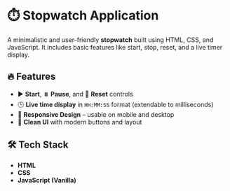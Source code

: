 # ⏱️ Stopwatch Application

A minimalistic and user-friendly **stopwatch** built using HTML, CSS, and JavaScript. It includes basic features like start, stop, reset, and a live timer display.

## 🔥 Features

- ▶️ **Start**, ⏸️ **Pause**, and 🔁 **Reset** controls
- 🕒 **Live time display** in `HH:MM:SS` format (extendable to milliseconds)
- 📱 **Responsive Design** – usable on mobile and desktop
- 🧼 **Clean UI** with modern buttons and layout

## 🛠️ Tech Stack

- **HTML**
- **CSS**
- **JavaScript (Vanilla)**

